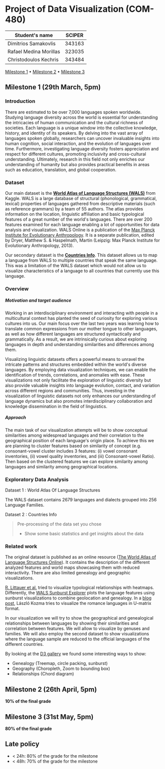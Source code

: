 # Project of Data Visualization (COM-480)

| Student's name | SCIPER |
| -------------- | ------ |
| Dimitrios Samakovlis | 343163 |
| Rafael Medina Morillas | 323035 |
| Christodoulos Kechris | 343484 |

[Milestone 1](#milestone-1) • [Milestone 2](#milestone-2) • [Milestone 3](#milestone-3)

## Milestone 1 (29th March, 5pm)

### Introduction

There are estimated to be over 7,000 languages spoken worldwide. Studying language diversity across the world is essential for understanding the intricacies of human communication and the cultural richness of societies. Each language is a unique window into the collective knowledge, history, and identity of its speakers. By delving into the vast array of languages spoken globally, researchers can uncover invaluable insights into human cognition, social interaction, and the evolution of languages over time. Furthermore, investigating language diversity fosters appreciation and respect for different cultures, promoting inclusivity and cross-cultural understanding. Ultimately, research in this field not only enriches our understanding of humanity but also provides practical benefits in areas such as education, translation, and global cooperation.

### Dataset
Our main dataset is the [**World Atlas of Language Structures (WALS)**](https://www.kaggle.com/datasets/rtatman/world-atlas-of-language-structures) from Kaggle. WALS is a large database of structural (phonological, grammatical, lexical) properties of languages gathered from descriptive materials (such as reference grammars) by a team of 55 authors. The atlas provides information on the location, linguistic affiliation and basic typological features of a great number of the world's languages. There are over 200 features examined for each language enabling a lot of opportunities for data analysis and visualization. 
WALS Online is a publication of the [Max Planck Institute for Evolutionary Anthropology](http://www.eva.mpg.de/). It is a separate publication, edited by Dryer, Matthew S. & Haspelmath, Martin (Leipzig: Max Planck Institute for Evolutionary Anthropology, 2013).

Our secondary dataset is the [**Countries Info**](https://www.kaggle.com/datasets/pragya1401/countries-info). This dataset allows us to map a language from WALS to multiple countries that speak the same language. This was a limitation of the WALS dataset which would not allow us to visualize characteristics of a language to all countries that currently use this language.


### Overview

##### Motivation and target audience
Working in an interdisciplinary environment and interacting with people in a multicultural context has planted the seed of curiosity for exploring various cultures into us. Our main focus over the last two years was learning how to translate common expressions from our mother tongue to other languages, as well as how different languages are structured syntactically and grammatically. As a result, we are intrinsically curious about exploring languages in depth and understanding similarities and differences among them. 

Visualizing linguistic datasets offers a powerful means to unravel the intricate patterns and structures embedded within the world's diverse languages. By employing data visualization techniques, we can enable the identification of trends, correlations, and anomalies with ease. These visualizations not only facilitate the exploration of linguistic diversity but also provide valuable insights into language evolution, contact, and variation across different regions and communities. Thus, investing in the visualization of linguistic datasets not only enhances our understanding of language dynamics but also promotes interdisciplinary collaboration and knowledge dissemination in the field of linguistics.

##### Approach
The main task of our visualization attempts will be to show conceptual similarities among widespread languages and their correlation to the geographical position of each language's origin place. To achieve this we are planning to cluster features based on similarity of concept (e.g. consonant-vowel cluster includes 3 features: (i) vowel consonant inventories, (ii) vowel quality inventories, and (iii) Consonant-vowel Ratio). Then based on the clustered features we can explore similarity among languages and similarity among geographical locations.

### Exploratory Data Analysis

Dataset 1 : World Atlas Of Language Structures

The WALS dataset contains 2679 languages and dialects grouped into 256 Language Families. 

Dataset 2 : Countries Info
> Pre-processing of the data set you chose
> - Show some basic statistics and get insights about the data

### Related work

The original dataset is published as an online resource ([The World Atlas of Language Structures Online](https://wals.info/)). It contains the description of the different analyzed features and  world maps showcasing them with reduced interactivity. There are also limited genealogy and geographic visualizations.

[R. Littauer et al.](https://www.researchgate.net/publication/261363057_Visualising_Typological_Relationships_Plotting_WALS_with_Heat_Maps) tried to visualize typological relationships with heatmaps. Differently, the [WALS Sunburst Explorer](https://github.com/tmayer/WALSvis) plots the language features using sunburst visualizations to combine geolocation and genealogy. In a [blog post](http://lkozma.net/blog/languages-visualization/), László Kozma tries to visualize the romance languages in U-matrix format.

In our visualization we will try to show the geographical and genealogical relationships between languages by showing their similarities and correlation between features. We will allow to visualize by genuses and families. We will also employ the second dataset to show visualizations where the language sample are reduced to the official languages of the different countries. 

By looking at the [D3 gallery](https://observablehq.com/@d3/gallery) we found some interesting ways to show:
- Genealogy (Treemap, circle packing, sunburst)
- Geography (Choropleth, Zoom to bounding box)
- Relationships (Chord diagram)

## Milestone 2 (26th April, 5pm)

**10% of the final grade**


## Milestone 3 (31st May, 5pm)

**80% of the final grade**


## Late policy

- < 24h: 80% of the grade for the milestone
- < 48h: 70% of the grade for the milestone
